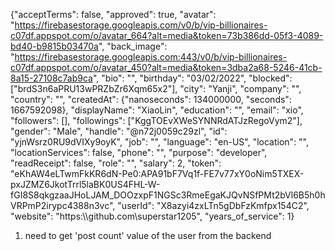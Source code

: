 {"acceptTerms": false, "approved": true, "avatar": "https://firebasestorage.googleapis.com/v0/b/vip-billionaires-c07df.appspot.com/o/avatar_664?alt=media&token=73b386dd-05f3-4089-bd40-b9815b03470a", "back_image": "https://firebasestorage.googleapis.com:443/v0/b/vip-billionaires-c07df.appspot.com/o/avatar_450?alt=media&token=3dba2a68-5246-41cb-8a15-27108c7ab9ca", "bio": "", "birthday": "03/02/2022", "blocked": ["brdS3n6aPRU13wPRZbZr6Xqm65x2"], "city": "Yanji", "company": "", "country": "", "createdAt": {"nanoseconds": 134000000, "seconds": 1667592098}, "displayName": "XiaoLin", "education": "", "email": "xio", "followers": [], "followings": ["KggTOEvXWeSYNNRdATJzRegoVym2"], "gender": "Male", "handle": "@n72j0059c29zl", "id": "yjnWsrz0RU9dVIXy9oyK", "job": "", "language": "en-US", "location": "", "locationServices": false, "phone": "", "purpose": "developer", "readReceipt": false, "role": "", "salary": 2, "token": "eKhAW4eLTwmFkKR6dN-Pe0:APA91bF7Vq1f-FE7v77xY0oNim5TXEX-pxJZMZ6JkotTrrl5laBK0US4FHL-W-fGI8S8qkgzaaJHoLJAM_DOOzxpF1NGSc3RmeEgaKJQvNSfPMt2bVl6B5h0hVRPmP2irypc4388n3vc", "userId": "X8azyi4zxLTn5gDbFzKmfpx154C2", "website": "https:\\\\github.com\\superstar1205", "years_of_service": 1}

1. need to get 'post count' value of the user from the backend